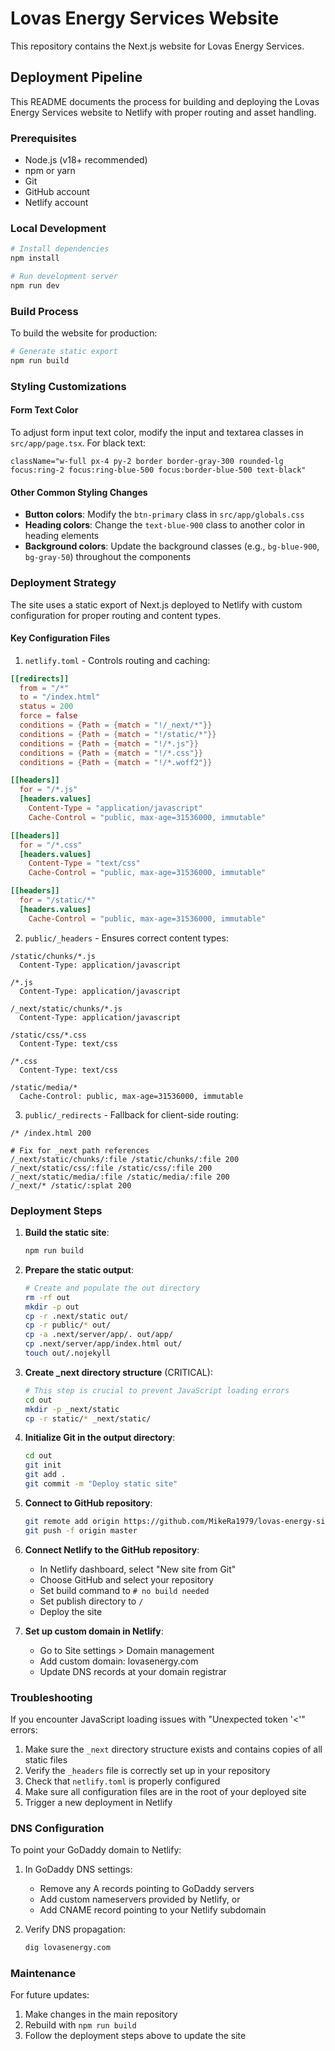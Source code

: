 # Lovas Energy Services Website

This repository contains the Next.js website for Lovas Energy Services.

## Deployment Pipeline

This README documents the process for building and deploying the Lovas Energy Services website to Netlify with proper routing and asset handling.

### Prerequisites

- Node.js (v18+ recommended)
- npm or yarn
- Git
- GitHub account
- Netlify account

### Local Development

```bash
# Install dependencies
npm install

# Run development server
npm run dev
```

### Build Process

To build the website for production:

```bash
# Generate static export
npm run build
```

### Styling Customizations

#### Form Text Color

To adjust form input text color, modify the input and textarea classes in `src/app/page.tsx`. For black text:

```tsx
className="w-full px-4 py-2 border border-gray-300 rounded-lg focus:ring-2 focus:ring-blue-500 focus:border-blue-500 text-black"
```

#### Other Common Styling Changes

- **Button colors**: Modify the `btn-primary` class in `src/app/globals.css`
- **Heading colors**: Change the `text-blue-900` class to another color in heading elements
- **Background colors**: Update the background classes (e.g., `bg-blue-900`, `bg-gray-50`) throughout the components

### Deployment Strategy

The site uses a static export of Next.js deployed to Netlify with custom configuration for proper routing and content types.

#### Key Configuration Files

1. `netlify.toml` - Controls routing and caching:
```toml
[[redirects]]
  from = "/*"
  to = "/index.html"
  status = 200
  force = false
  conditions = {Path = {match = "!/_next/*"}}
  conditions = {Path = {match = "!/static/*"}}
  conditions = {Path = {match = "!/*.js"}}
  conditions = {Path = {match = "!/*.css"}}
  conditions = {Path = {match = "!/*.woff2"}}

[[headers]]
  for = "/*.js"
  [headers.values]
    Content-Type = "application/javascript"
    Cache-Control = "public, max-age=31536000, immutable"

[[headers]]
  for = "/*.css"
  [headers.values]
    Content-Type = "text/css"
    Cache-Control = "public, max-age=31536000, immutable"

[[headers]]
  for = "/static/*"
  [headers.values]
    Cache-Control = "public, max-age=31536000, immutable"
```

2. `public/_headers` - Ensures correct content types:
```
/static/chunks/*.js
  Content-Type: application/javascript

/*.js
  Content-Type: application/javascript

/_next/static/chunks/*.js
  Content-Type: application/javascript
  
/static/css/*.css
  Content-Type: text/css

/*.css
  Content-Type: text/css
  
/static/media/*
  Cache-Control: public, max-age=31536000, immutable
```

3. `public/_redirects` - Fallback for client-side routing:
```
/* /index.html 200

# Fix for _next path references
/_next/static/chunks/:file /static/chunks/:file 200
/_next/static/css/:file /static/css/:file 200
/_next/static/media/:file /static/media/:file 200
/_next/* /static/:splat 200
```

### Deployment Steps

1. **Build the static site**:
   ```bash
   npm run build
   ```

2. **Prepare the static output**:
   ```bash
   # Create and populate the out directory
   rm -rf out
   mkdir -p out
   cp -r .next/static out/
   cp -r public/* out/
   cp -a .next/server/app/. out/app/
   cp .next/server/app/index.html out/
   touch out/.nojekyll
   ```

3. **Create _next directory structure** (CRITICAL):
   ```bash
   # This step is crucial to prevent JavaScript loading errors
   cd out
   mkdir -p _next/static
   cp -r static/* _next/static/
   ```

4. **Initialize Git in the output directory**:
   ```bash
   cd out
   git init
   git add .
   git commit -m "Deploy static site"
   ```

5. **Connect to GitHub repository**:
   ```bash
   git remote add origin https://github.com/MikeRa1979/lovas-energy-site.git
   git push -f origin master
   ```

6. **Connect Netlify to the GitHub repository**:
   - In Netlify dashboard, select "New site from Git"
   - Choose GitHub and select your repository
   - Set build command to `# no build needed`
   - Set publish directory to `/`
   - Deploy the site

7. **Set up custom domain in Netlify**:
   - Go to Site settings > Domain management
   - Add custom domain: lovasenergy.com
   - Update DNS records at your domain registrar

### Troubleshooting

If you encounter JavaScript loading issues with "Unexpected token '<'" errors:

1. Make sure the `_next` directory structure exists and contains copies of all static files
2. Verify the `_headers` file is correctly set up in your repository
3. Check that `netlify.toml` is properly configured
4. Make sure all configuration files are in the root of your deployed site
5. Trigger a new deployment in Netlify

### DNS Configuration

To point your GoDaddy domain to Netlify:

1. In GoDaddy DNS settings:
   - Remove any A records pointing to GoDaddy servers
   - Add custom nameservers provided by Netlify, or
   - Add CNAME record pointing to your Netlify subdomain

2. Verify DNS propagation:
   ```bash
   dig lovasenergy.com
   ```

### Maintenance

For future updates:

1. Make changes in the main repository
2. Rebuild with `npm run build` 
3. Follow the deployment steps above to update the site
